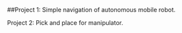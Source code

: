 ##Project 1:
Simple navigation of autonomous mobile robot.

Project 2:
Pick and place for manipulator.
